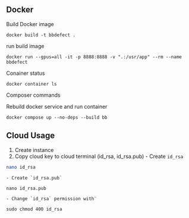 ## Docker 
Build Docker image

```
docker build -t bbdefect .
```

run build image

```
docker run --gpus=all -it -p 8888:8888 -v ".:/usr/app" --rm --name bbdefect
```

Conainer status

```
docker container ls
```

Composer commands

Rebuild docker service and run container

```
docker compose up --no-deps --build bb
```

## Cloud Usage

  1. Create instance
  2. Copy cloud key to cloud terminal (id_rsa, id_rsa.pub)
    - Create `id_rsa`
```sh
nano id_rsa
```

    - Create `id_rsa.pub`

```
nano id_rsa.pub
```

    - Change `id_rsa` permission with¨
```
sudo chmod 400 id_rsa
```


